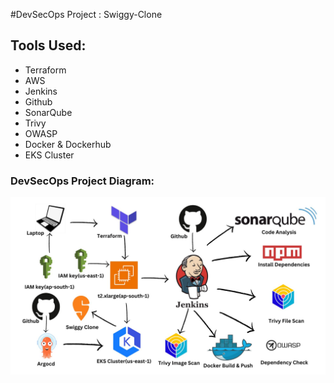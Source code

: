 #DevSecOps Project : Swiggy-Clone

## Tools Used:

* Terraform
* AWS
* Jenkins
* Github
* SonarQube
* Trivy
* OWASP
* Docker & Dockerhub
* EKS Cluster

### DevSecOps Project Diagram:

![1703966387251](image/README/1703966387251.png)
